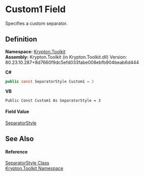 # Custom1 Field


Specifies a custom separator.



## Definition
**Namespace:** <a href="79d2eac2-21f4-54ff-7552-b20c33c30600.md">Krypton.Toolkit</a>  
**Assembly:** Krypton.Toolkit (in Krypton.Toolkit.dll) Version: 80.23.10.287+8d7660f9dc5efd033fabe008ebfb904beab6d444

**C#**
``` C#
public const SeparatorStyle Custom1 = 3
```
**VB**
``` VB
Public Const Custom1 As SeparatorStyle = 3
```



#### Field Value
<a href="f93da434-94c5-8110-534c-c3e21fcbd49c.md">SeparatorStyle</a>

## See Also


#### Reference
<a href="f93da434-94c5-8110-534c-c3e21fcbd49c.md">SeparatorStyle Class</a>  
<a href="79d2eac2-21f4-54ff-7552-b20c33c30600.md">Krypton.Toolkit Namespace</a>  
